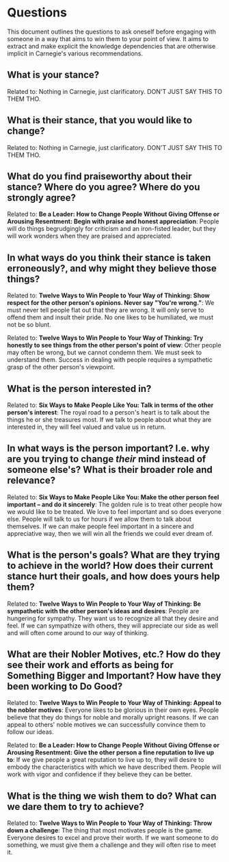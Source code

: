 # Questions

This document outlines the questions to ask oneself before engaging with someone in a way that aims to win them to your point of view. It aims to extract and make explicit the knowledge dependencies that are otherwise implicit in Carnegie's various recommendations.

## What is your stance?

Related to: Nothing in Carnegie, just clarificatory. DON'T JUST SAY THIS TO THEM THO.

## What is their stance, that you would like to change?

Related to: Nothing in Carnegie, just clarificatory. DON'T JUST SAY THIS TO THEM THO.

## What do you find praiseworthy about their stance? Where do you agree? Where do you __strongly__ agree?

Related to: __Be a Leader: How to Change People Without Giving Offense or Arousing Resentment: Begin with praise and honest appreciation__: People will do things begrudgingly for criticism and an iron-fisted leader, but they will work wonders when they are praised and appreciated.

## In what ways do you think their stance is taken erroneously?, and why might they believe those things?

Related to: __Twelve Ways to Win People to Your Way of Thinking: Show respect for the other person's opinions. Never say "You're wrong."__: We must never tell people flat out that they are wrong. It will only serve to offend them and insult their pride. No one likes to be humiliated, we must not be so blunt.

Related to: __Twelve Ways to Win People to Your Way of Thinking: Try honestly to see things from the other person's point of view__: Other people may often be wrong, but we cannot condemn them. We must seek to understand them. Success in dealing with people requires a sympathetic grasp of the other person's viewpoint.

## What is the person interested in?

Related to: __Six Ways to Make People Like You: Talk in terms of the other person's interest__: The royal road to a person's heart is to talk about the things he or she treasures most. If we talk to people about what they are interested in, they will feel valued and value us in return.

## In what ways is the person important? I.e. why are you trying to change _their_ mind instead of someone else's? What is their broader role and relevance?

Related to: __Six Ways to Make People Like You: Make the other person feel important – and do it sincerely__: The golden rule is to treat other people how we would like to be treated. We love to feel important and so does everyone else. People will talk to us for hours if we allow them to talk about themselves. If we can make people feel important in a sincere and appreciative way, then we will win all the friends we could ever dream of.

## What is the person's goals? What are they trying to achieve in the world? How does their current stance hurt their goals, and how does yours help them?

Related to: __Twelve Ways to Win People to Your Way of Thinking: Be sympathetic with the other person's ideas and desires__: People are hungering for sympathy. They want us to recognize all that they desire and feel. If we can sympathize with others, they will appreciate our side as well and will often come around to our way of thinking.

## What are their Nobler Motives, etc.? How do they see their work and efforts as being for Something Bigger and Important? How have they been working to Do Good?

Related to: __Twelve Ways to Win People to Your Way of Thinking: Appeal to the nobler motives__: Everyone likes to be glorious in their own eyes. People believe that they do things for noble and morally upright reasons. If we can appeal to others' noble motives we can successfully convince them to follow our ideas.

Related to: __Be a Leader: How to Change People Without Giving Offense or Arousing Resentment: Give the other person a fine reputation to live up to__: If we give people a great reputation to live up to, they will desire to embody the characteristics with which we have described them. People will work with vigor and confidence if they believe they can be better.

## What is the thing we wish them to do? What can we dare them to try to achieve?

Related to: __Twelve Ways to Win People to Your Way of Thinking: Throw down a challenge__: The thing that most motivates people is the game. Everyone desires to excel and prove their worth. If we want someone to do something, we must give them a challenge and they will often rise to meet it.
